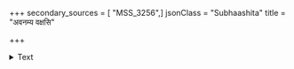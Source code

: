 +++
secondary_sources = [ "MSS_3256",]
jsonClass = "Subhaashita"
title = "अवनम्य वक्षसि"

+++

<details><summary>Text</summary>

अवनम्य वक्षसि निमग्नकुच- द्वितयेन गाढमुपगूढवता।  
दयितेन तत्क्षणचलद्रशना- कलकिंकिणीरवमुदासि वधूः॥
</details>
